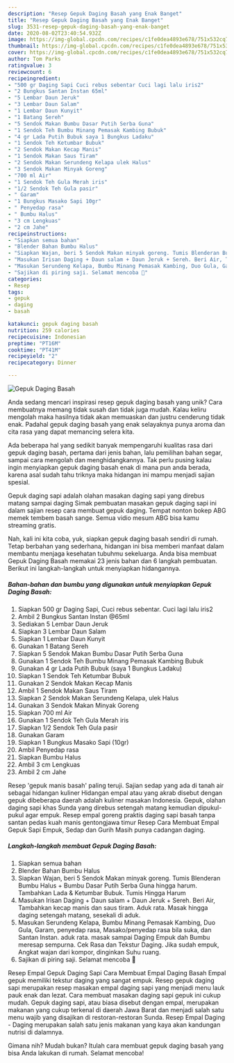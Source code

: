 ```yaml
---
description: "Resep Gepuk Daging Basah yang Enak Banget"
title: "Resep Gepuk Daging Basah yang Enak Banget"
slug: 3531-resep-gepuk-daging-basah-yang-enak-banget
date: 2020-08-02T23:40:54.932Z
image: https://img-global.cpcdn.com/recipes/c1fe0dea4893e678/751x532cq70/gepuk-daging-basah-foto-resep-utama.jpg
thumbnail: https://img-global.cpcdn.com/recipes/c1fe0dea4893e678/751x532cq70/gepuk-daging-basah-foto-resep-utama.jpg
cover: https://img-global.cpcdn.com/recipes/c1fe0dea4893e678/751x532cq70/gepuk-daging-basah-foto-resep-utama.jpg
author: Tom Parks
ratingvalue: 3
reviewcount: 6
recipeingredient:
- "500 gr Daging Sapi Cuci rebus sebentar Cuci lagi lalu iris2"
- "2 Bungkus Santan Instan 65ml"
- "5 Lembar Daun Jeruk"
- "3 Lembar Daun Salam"
- "1 Lembar Daun Kunyit"
- "1 Batang Sereh"
- "5 Sendok Makan Bumbu Dasar Putih Serba Guna"
- "1 Sendok Teh Bumbu Minang Pemasak Kambing Bubuk"
- "4 gr Lada Putih Bubuk saya 1 Bungkus Ladaku"
- "1 Sendok Teh Ketumbar Bubuk"
- "2 Sendok Makan Kecap Manis"
- "1 Sendok Makan Saus Tiram"
- "2 Sendok Makan Serundeng Kelapa ulek Halus"
- "3 Sendok Makan Minyak Goreng"
- "700 ml Air"
- "1 Sendok Teh Gula Merah iris"
- "1/2 Sendok Teh Gula pasir"
- " Garam"
- "1 Bungkus Masako Sapi 10gr"
- " Penyedap rasa"
- " Bumbu Halus"
- "3 cm Lengkuas"
- "2 cm Jahe"
recipeinstructions:
- "Siapkan semua bahan"
- "Blender Bahan Bumbu Halus"
- "Siapkan Wajan, beri 5 Sendok Makan minyak goreng. Tumis Blenderan Bumbu Halus + Bumbu Dasar Putih Serba Guna hingga harum. Tambahkan Lada &amp; Ketumbar Bubuk. Tumis Hingga Harum"
- "Masukan Irisan Daging + Daun salam + Daun Jeruk + Sereh. Beri Air, Tambahkan kecap manis dan saus tiram. Aduk rata. Masak hingga daging setengah matang, sesekali di aduk."
- "Masukan Serundeng Kelapa, Bumbu Minang Pemasak Kambing, Duo Gula, Garam, penyedap rasa, Masako/penyedap rasa bila suka, dan Santan Instan. aduk rata. masak sampai Daging Empuk dah Bumbu meresap sempurna. Cek Rasa dan Tekstur Daging. Jika sudah empuk, Angkat wajan dari kompor, dinginkan Suhu ruang."
- "Sajikan di piring saji. Selamat mencoba 🤗"
categories:
- Resep
tags:
- gepuk
- daging
- basah

katakunci: gepuk daging basah 
nutrition: 259 calories
recipecuisine: Indonesian
preptime: "PT16M"
cooktime: "PT41M"
recipeyield: "2"
recipecategory: Dinner

---
```



![Gepuk Daging Basah](https://img-global.cpcdn.com/recipes/c1fe0dea4893e678/751x532cq70/gepuk-daging-basah-foto-resep-utama.jpg)

Anda sedang mencari inspirasi resep gepuk daging basah yang unik? Cara membuatnya memang tidak susah dan tidak juga mudah. Kalau keliru mengolah maka hasilnya tidak akan memuaskan dan justru cenderung tidak enak. Padahal gepuk daging basah yang enak selayaknya punya aroma dan cita rasa yang dapat memancing selera kita.

Ada beberapa hal yang sedikit banyak mempengaruhi kualitas rasa dari gepuk daging basah, pertama dari jenis bahan, lalu pemilihan bahan segar, sampai cara mengolah dan menghidangkannya. Tak perlu pusing kalau ingin menyiapkan gepuk daging basah enak di mana pun anda berada, karena asal sudah tahu triknya maka hidangan ini mampu menjadi sajian spesial.

Gepuk daging sapi adalah olahan masakan daging sapi yang direbus matang sampai daging Simak pembuatan masakan gepuk daging sapi ini dalam sajian resep cara membuat gepuk daging. Tempat nonton bokep ABG memek tembem basah sange. Semua vidio mesum ABG bisa kamu streaming gratis.


Nah, kali ini kita coba, yuk, siapkan gepuk daging basah sendiri di rumah. Tetap berbahan yang sederhana, hidangan ini bisa memberi manfaat dalam membantu menjaga kesehatan tubuhmu sekeluarga. Anda bisa membuat Gepuk Daging Basah memakai 23 jenis bahan dan 6 langkah pembuatan. Berikut ini langkah-langkah untuk menyiapkan hidangannya.

<!--inarticleads1-->

##### Bahan-bahan dan bumbu yang digunakan untuk menyiapkan Gepuk Daging Basah:

1. Siapkan 500 gr Daging Sapi, Cuci rebus sebentar. Cuci lagi lalu iris2
1. Ambil 2 Bungkus Santan Instan @65ml
1. Sediakan 5 Lembar Daun Jeruk
1. Siapkan 3 Lembar Daun Salam
1. Siapkan 1 Lembar Daun Kunyit
1. Gunakan 1 Batang Sereh
1. Siapkan 5 Sendok Makan Bumbu Dasar Putih Serba Guna
1. Gunakan 1 Sendok Teh Bumbu Minang Pemasak Kambing Bubuk
1. Gunakan 4 gr Lada Putih Bubuk (saya 1 Bungkus Ladaku)
1. Siapkan 1 Sendok Teh Ketumbar Bubuk
1. Gunakan 2 Sendok Makan Kecap Manis
1. Ambil 1 Sendok Makan Saus Tiram
1. Siapkan 2 Sendok Makan Serundeng Kelapa, ulek Halus
1. Gunakan 3 Sendok Makan Minyak Goreng
1. Siapkan 700 ml Air
1. Gunakan 1 Sendok Teh Gula Merah iris
1. Siapkan 1/2 Sendok Teh Gula pasir
1. Gunakan  Garam
1. Siapkan 1 Bungkus Masako Sapi (10gr)
1. Ambil  Penyedap rasa
1. Siapkan  Bumbu Halus
1. Ambil 3 cm Lengkuas
1. Ambil 2 cm Jahe


Resep &#39;gepuk manis basah&#39; paling teruji. Sajian sedap yang ada di tanah air sebagai hidangan kuliner Hidangan empal atau yang akrab disebut dengan gepuk dibeberapa daerah adalah kuliner masakan Indonesia. Gepuk, olahan daging sapi khas Sunda yang direbus setengah matang kemudian dipukul-pukul agar empuk. Resep empal goreng praktis daging sapi basah tanpa santan pedas kuah manis gentongjawa timur Resep Cara Membuat Empal Gepuk Sapi Empuk, Sedap dan Gurih Masih punya cadangan daging. 

<!--inarticleads2-->

##### Langkah-langkah membuat Gepuk Daging Basah:

1. Siapkan semua bahan
1. Blender Bahan Bumbu Halus
1. Siapkan Wajan, beri 5 Sendok Makan minyak goreng. Tumis Blenderan Bumbu Halus + Bumbu Dasar Putih Serba Guna hingga harum. Tambahkan Lada &amp; Ketumbar Bubuk. Tumis Hingga Harum
1. Masukan Irisan Daging + Daun salam + Daun Jeruk + Sereh. Beri Air, Tambahkan kecap manis dan saus tiram. Aduk rata. Masak hingga daging setengah matang, sesekali di aduk.
1. Masukan Serundeng Kelapa, Bumbu Minang Pemasak Kambing, Duo Gula, Garam, penyedap rasa, Masako/penyedap rasa bila suka, dan Santan Instan. aduk rata. masak sampai Daging Empuk dah Bumbu meresap sempurna. Cek Rasa dan Tekstur Daging. Jika sudah empuk, Angkat wajan dari kompor, dinginkan Suhu ruang.
1. Sajikan di piring saji. Selamat mencoba 🤗


Resep Empal Gepuk Daging Sapi Cara Membuat Empal Daging Basah Empal gepuk memiliki tekstur daging yang sangat empuk. Resep gepuk daging sapi merupakan resep masakan empal daging sapi yang menjadi menu lauk pauk enak dan lezat. Cara membuat masakan daging sapi gepuk ini cukup mudah. Gepuk daging sapi, atau biasa disebut dengan empal, merupakan makanan yang cukup terkenal di daerah Jawa Barat dan menjadi salah satu menu wajib yang disajikan di restoran-restoran Sunda. Resep Empal Daging - Daging merupakan salah satu jenis makanan yang kaya akan kandungan nutrisi di dalamnya. 

Gimana nih? Mudah bukan? Itulah cara membuat gepuk daging basah yang bisa Anda lakukan di rumah. Selamat mencoba!
